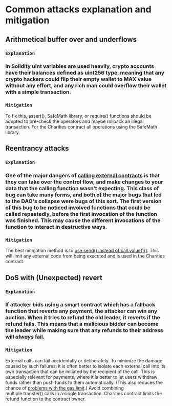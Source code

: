 Common attacks explanation and mitigation
=========================================

Arithmetical buffer over and underflows
---------------------------------------

### `Explanation`

### In Solidity uint variables are used heavily, crypto accounts have their balances defined as uint256 type, meaning that any crypto hackers could flip their empty wallet to MAX value without any effort, and any rich man could overflow their wallet with a simple transaction.

### `Mitigation`

To fix this, assert(), SafeMath library, or require() functions should be
adopted to pre-check the operators and maybe rollback an illegal transaction.
For the Charities contract all operations using the SafeMath library.

Reentrancy attacks
------------------

### `Explanation`

### One of the major dangers of [calling external contracts](https://consensys.github.io/smart-contract-best-practices/recommendations#external-calls) is that they can take over the control flow, and make changes to your data that the calling function wasn't expecting. This class of bug can take many forms, and both of the major bugs that led to the DAO's collapse were bugs of this sort. The first version of this bug to be noticed involved functions that could be called repeatedly, before the first invocation of the function was finished. This may cause the different invocations of the function to interact in destructive ways.

### `Mitigation`

The best mitigation method is to [use send() instead
of call.value()()](https://consensys.github.io/smart-contract-best-practices/recommendations#send-vs-call-value).
This will limit any external code from being executed and is used in the
Charities contract.

DoS with (Unexpected) revert
----------------------------

### `Explanation`

### If attacker bids using a smart contract which has a fallback function that reverts any payment, the attacker can win any auction. When it tries to refund the old leader, it reverts if the refund fails. This means that a malicious bidder can become the leader while making sure that any refunds to their address will *always* fail.

### `Mitigation`

External calls can fail accidentally or deliberately. To minimize the damage
caused by such failures, it is often better to isolate each external call into
its own transaction that can be initiated by the recipient of the call. This is
especially relevant for payments, where it is better to let users withdraw funds
rather than push funds to them automatically. (This also reduces the chance
of [problems with the gas
limit](https://consensys.github.io/smart-contract-best-practices/known_attacks#dos-with-block-gas-limit).)
Avoid combining multiple transfer() calls in a single transaction. Charities
contract limits the refund function to the contract owner.
